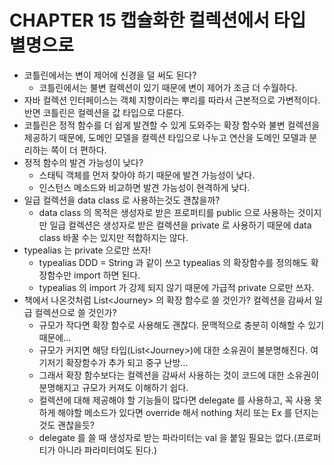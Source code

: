 # CHAPTER 15 캡슐화한 컬렉션에서 타입 별명으로

- 코틀린에서는 변이 제어에 신경을 덜 써도 된다?
  - 코틀린에서는 불변 컬렉션이 있기 때문에 변이 제어가 조금 더 수월하다.
- 자바 컬렉션 인터페이스는 객체 지향이라는 뿌리를 따라서 근본적으로 가변적이다. 반면 코틀린은 컬렉션을 값 타입으로 다룬다.
- 코틀린은 정적 함수를 더 쉽게 발견할 수 있게 도와주는 확장 함수와 불변 컬렉션을 제공하기 때문에, 도메인 모델을 컬렉션 타입으로 나누고 연산을 도메인 모델과 분리하는 쪽이 더 편하다.
- 정적 함수의 발견 가능성이 낮다?
  - 스태틱 객체를 먼저 찾아야 하기 때문에 발견 가능성이 낮다.
  - 인스턴스 메소드와 비교하면 발견 가능성이 현격하게 낮다.
- 일급 컬렉션을 data class 로 사용하는것도 괜찮을까?
  - data class 의 목적은 생성자로 받은 프로퍼티를 public 으로 사용하는 것이지만 일급 컬렉션은 생성자로 받은 컬렉션을 private 로 사용하기 때문에 data class 바꿀 수는 있지만 적합하지는 않다.
- typealias 는 private 으로만 쓰자!
  - typealias DDD = String 과 같이 쓰고 typealias 의 확장함수를 정의해도 확장함수만 import 하면 된다. 
  - typealias 의 import 가 강제 되지 않기 때문에 가급적 private 으로만 쓰자.
- 책에서 나온것처럼 List\<Journey> 의 확장 함수로 쓸 것인가? 컬렉션을 감싸서 일급 컬렉션으로 쓸 것인가?
  - 규모가 작다면 확장 함수로 사용해도 괜찮다. 문맥적으로 충분히 이해할 수 있기 때문에...
  - 규모가 커지면 해당 타입(List\<Journey>)에 대한 소유권이 불분명해진다. 여기저기 확장함수가 추가 되고 중구 난방... 
  - 그래서 확장 함수보다는 컬렉션을 감싸서 사용하는 것이 코드에 대한 소유권이 분명해지고 규모가 커져도 이해하기 쉽다.
  - 컬렉션에 대해 제공해야 할 기능들이 많다면 delegate 를 사용하고, 꼭 사용 못하게 해야할 메소드가 있다면 override 해서 nothing 처리 또는 Ex 를 던지는 것도 괜찮을듯?
  - delegate 를 쓸 때 생성자로 받는 파라미터는 val 을 붙일 필요는 없다.(프로퍼티가 아니라 파라미터여도 된다.)
